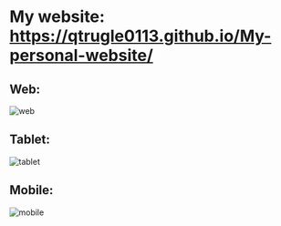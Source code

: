 # My website:<br> https://qtrugle0113.github.io/My-personal-website/
## Web:
![web](https://user-images.githubusercontent.com/86500497/211559900-3fab36cf-aa70-44d0-a8a5-6874194f99ee.png)
## Tablet:
![tablet](https://user-images.githubusercontent.com/86500497/211559935-9e9da26c-d409-40c7-9312-40d05fb06abe.png)
## Mobile: 
![mobile](https://user-images.githubusercontent.com/86500497/211559959-a458f9f7-8608-41d4-b1c2-d28734f74586.png)

